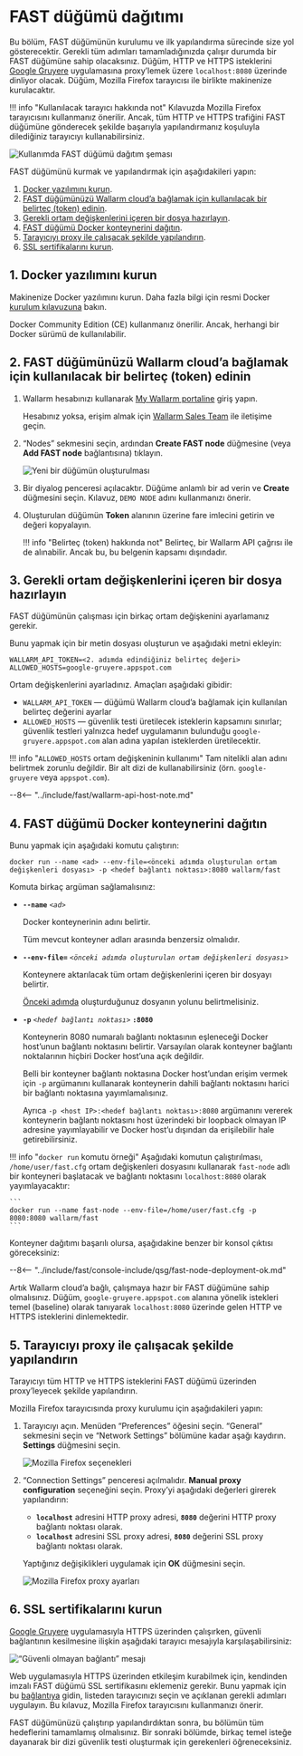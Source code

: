 [img-qsg-deployment-scheme]:    ../../images/fast/qsg/en/deployment/5-qsg-fast-inst-scheme.png
[img-fast-create-node]:         ../../images/fast/qsg/common/deployment/6-qsg-fast-inst-create-node.png   
[img-firefox-options]:          ../../images/fast/qsg/common/deployment/9-qsg-fast-inst-ff-options-window.png
[img-firefox-proxy-options]:    ../../images/fast/qsg/common/deployment/10-qsg-fast-inst-ff-proxy-options.png
[img-insecure-connection]:      ../../images/fast/qsg/common/deployment/11-qsg-fast-inst-untrusted-cert.png

[link-https-google-gruyere]:    https://google-gruyere.appspot.com
[link-docker-docs]:             https://docs.docker.com/
[link-wl-console]:              https://us1.my.wallarm.com
[link-ssl-installation]:        ../ssl/intro.md

[wl-cloud-list]:    ../cloud-list.md
      
[anchor1]:  #1-install-the-docker-software              
[anchor2]:  #2-obtain-a-token-that-will-be-used-to-connect-your-fast-node-to-the-wallarm-cloud
[anchor3]:  #3-prepare-a-file-containing-the-necessary-environment-variables 
[anchor4]:  #4-deploy-the-fast-node-docker-container 
[anchor5]:  #5-configure-the-browser-to-work-with-the-proxy
[anchor6]:  #6-install-ssl-certificates 
    
    
# FAST düğümü dağıtımı

Bu bölüm, FAST düğümünün kurulumu ve ilk yapılandırma sürecinde size yol gösterecektir. Gerekli tüm adımları tamamladığınızda çalışır durumda bir FAST düğümüne sahip olacaksınız. Düğüm, HTTP ve HTTPS isteklerini [Google Gruyere][link-https-google-gruyere] uygulamasına proxy’lemek üzere `localhost:8080` üzerinde dinliyor olacak. Düğüm, Mozilla Firefox tarayıcısı ile birlikte makinenize kurulacaktır.
    
!!! info "Kullanılacak tarayıcı hakkında not"
    Kılavuzda Mozilla Firefox tarayıcısını kullanmanız önerilir. Ancak, tüm HTTP ve HTTPS trafiğini FAST düğümüne gönderecek şekilde başarıyla yapılandırmanız koşuluyla dilediğiniz tarayıcıyı kullanabilirsiniz.

![Kullanımda FAST düğümü dağıtım şeması][img-qsg-deployment-scheme]    
        
FAST düğümünü kurmak ve yapılandırmak için aşağıdakileri yapın:

1.  [Docker yazılımını kurun][anchor1].
2.  [FAST düğümünüzü Wallarm cloud’a bağlamak için kullanılacak bir belirteç (token) edinin][anchor2].
3.  [Gerekli ortam değişkenlerini içeren bir dosya hazırlayın][anchor3].
4.  [FAST düğümü Docker konteynerini dağıtın][anchor4].
5.  [Tarayıcıyı proxy ile çalışacak şekilde yapılandırın][anchor5].
6.  [SSL sertifikalarını kurun][anchor6].
            
##  1.  Docker yazılımını kurun 

Makinenize Docker yazılımını kurun. Daha fazla bilgi için resmi Docker [kurulum kılavuzuna][link-docker-docs] bakın.

Docker Community Edition (CE) kullanmanız önerilir. Ancak, herhangi bir Docker sürümü de kullanılabilir.
    
    
##  2.  FAST düğümünüzü Wallarm cloud’a bağlamak için kullanılacak bir belirteç (token) edinin

1.  Wallarm hesabınızı kullanarak [My Wallarm portaline][link-wl-console] giriş yapın.

    Hesabınız yoksa, erişim almak için [Wallarm Sales Team](mailto:sales@wallarm.com) ile iletişime geçin.

2.  “Nodes” sekmesini seçin, ardından **Create FAST node** düğmesine (veya **Add FAST node** bağlantısına) tıklayın.

    ![Yeni bir düğümün oluşturulması][img-fast-create-node]

3.  Bir diyalog penceresi açılacaktır. Düğüme anlamlı bir ad verin ve **Create** düğmesini seçin. Kılavuz, `DEMO NODE` adını kullanmanızı önerir.
    
4.  Oluşturulan düğümün **Token** alanının üzerine fare imlecini getirin ve değeri kopyalayın.

    !!! info "Belirteç (token) hakkında not"
        Belirteç, bir Wallarm API çağrısı ile de alınabilir. Ancak bu, bu belgenin kapsamı dışındadır. 
        
##  3.  Gerekli ortam değişkenlerini içeren bir dosya hazırlayın 

FAST düğümünün çalışması için birkaç ortam değişkenini ayarlamanız gerekir.

Bunu yapmak için bir metin dosyası oluşturun ve aşağıdaki metni ekleyin:

```
WALLARM_API_TOKEN=<2. adımda edindiğiniz belirteç değeri>
ALLOWED_HOSTS=google-gruyere.appspot.com
```

Ortam değişkenlerini ayarladınız. Amaçları aşağıdaki gibidir:
* `WALLARM_API_TOKEN` — düğümü Wallarm cloud’a bağlamak için kullanılan belirteç değerini ayarlar
* `ALLOWED_HOSTS` — güvenlik testi üretilecek isteklerin kapsamını sınırlar; güvenlik testleri yalnızca hedef uygulamanın bulunduğu `google-gruyere.appspot.com` alan adına yapılan isteklerden üretilecektir.
    
!!! info "`ALLOWED_HOSTS` ortam değişkeninin kullanımı"
    Tam nitelikli alan adını belirtmek zorunlu değildir. Bir alt dizi de kullanabilirsiniz (örn. `google-gruyere` veya `appspot.com`).

--8<-- "../include/fast/wallarm-api-host-note.md"
   
##  4.  FAST düğümü Docker konteynerini dağıtın

Bunu yapmak için aşağıdaki komutu çalıştırın:

```
docker run --name <ad> --env-file=<önceki adımda oluşturulan ortam değişkenleri dosyası> -p <hedef bağlantı noktası>:8080 wallarm/fast
```

Komuta birkaç argüman sağlamalısınız:
    
* **`--name`** *`<ad>`*
        
    Docker konteynerinin adını belirtir.
    
    Tüm mevcut konteyner adları arasında benzersiz olmalıdır.
    
* **`--env-file=`** *`<önceki adımda oluşturulan ortam değişkenleri dosyası>`*
    
    Konteynere aktarılacak tüm ortam değişkenlerini içeren bir dosyayı belirtir.
    
    [Önceki adımda][anchor3] oluşturduğunuz dosyanın yolunu belirtmelisiniz.

* **`-p`** *`<hedef bağlantı noktası>`* **`:8080`**
    
    Konteynerin 8080 numaralı bağlantı noktasının eşleneceği Docker host’unun bağlantı noktasını belirtir. Varsayılan olarak konteyner bağlantı noktalarının hiçbiri Docker host’una açık değildir. 
    
    Belli bir konteyner bağlantı noktasına Docker host’undan erişim vermek için `-p` argümanını kullanarak konteynerin dahili bağlantı noktasını harici bir bağlantı noktasına yayımlamalısınız. 
    
    Ayrıca `-p <host IP>:<hedef bağlantı noktası>:8080` argümanını vererek konteynerin bağlantı noktasını host üzerindeki bir loopback olmayan IP adresine yayımlayabilir ve Docker host’u dışından da erişilebilir hale getirebilirsiniz.        

!!! info "`docker run` komutu örneği"
    Aşağıdaki komutun çalıştırılması, `/home/user/fast.cfg` ortam değişkenleri dosyasını kullanarak `fast-node` adlı bir konteyneri başlatacak ve bağlantı noktasını `localhost:8080` olarak yayımlayacaktır:

    ```
    docker run --name fast-node --env-file=/home/user/fast.cfg -p 8080:8080 wallarm/fast
    ```

Konteyner dağıtımı başarılı olursa, aşağıdakine benzer bir konsol çıktısı göreceksiniz:

--8<-- "../include/fast/console-include/qsg/fast-node-deployment-ok.md"

Artık Wallarm cloud’a bağlı, çalışmaya hazır bir FAST düğümüne sahip olmalısınız. Düğüm, `google-gruyere.appspot.com` alanına yönelik istekleri temel (baseline) olarak tanıyarak `localhost:8080` üzerinde gelen HTTP ve HTTPS isteklerini dinlemektedir.
    
    
##  5.  Tarayıcıyı proxy ile çalışacak şekilde yapılandırın

Tarayıcıyı tüm HTTP ve HTTPS isteklerini FAST düğümü üzerinden proxy’leyecek şekilde yapılandırın. 

Mozilla Firefox tarayıcısında proxy kurulumu için aşağıdakileri yapın:

1.  Tarayıcıyı açın. Menüden “Preferences” öğesini seçin. “General” sekmesini seçin ve “Network Settings” bölümüne kadar aşağı kaydırın. **Settings** düğmesini seçin.

    ![Mozilla Firefox seçenekleri][img-firefox-options]

2.  “Connection Settings” penceresi açılmalıdır. **Manual proxy configuration** seçeneğini seçin. Proxy’yi aşağıdaki değerleri girerek yapılandırın:

    * **`localhost`** adresini HTTP proxy adresi, **`8080`** değerini HTTP proxy bağlantı noktası olarak.
    * **`localhost`** adresini SSL proxy adresi, **`8080`** değerini SSL proxy bağlantı noktası olarak.
        
    Yaptığınız değişiklikleri uygulamak için **ОК** düğmesini seçin.

    ![Mozilla Firefox proxy ayarları][img-firefox-proxy-options]
    
    
##  6.  SSL sertifikalarını kurun

[Google Gruyere][link-https-google-gruyere] uygulamasıyla HTTPS üzerinden çalışırken, güvenli bağlantının kesilmesine ilişkin aşağıdaki tarayıcı mesajıyla karşılaşabilirsiniz:

![“Güvenli olmayan bağlantı” mesajı][img-insecure-connection]

Web uygulamasıyla HTTPS üzerinden etkileşim kurabilmek için, kendinden imzalı FAST düğümü SSL sertifikasını eklemeniz gerekir. Bunu yapmak için bu [bağlantıya][link-ssl-installation] gidin, listeden tarayıcınızı seçin ve açıklanan gerekli adımları uygulayın. Bu kılavuz, Mozilla Firefox tarayıcısını kullanmanızı önerir.
        
FAST düğümünüzü çalıştırıp yapılandırdıktan sonra, bu bölümün tüm hedeflerini tamamlamış olmalısınız. Bir sonraki bölümde, birkaç temel isteğe dayanarak bir dizi güvenlik testi oluşturmak için gerekenleri öğreneceksiniz.